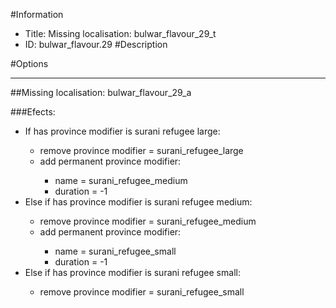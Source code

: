 #Information
 - Title: Missing localisation: bulwar_flavour_29_t
 - ID: bulwar_flavour.29
#Description

#Options

___
##Missing localisation: bulwar_flavour_29_a

###Efects:<ul><li>If has province modifier is surani refugee large:</li><ul><li>remove province modifier = surani_refugee_large</li><li>add permanent province modifier:</li><ul><li>name = surani_refugee_medium</li><li>duration = -1</li></ul></ul><li>Else if has province modifier is surani refugee medium:</li><ul><li>remove province modifier = surani_refugee_medium</li><li>add permanent province modifier:</li><ul><li>name = surani_refugee_small</li><li>duration = -1</li></ul></ul><li>Else if has province modifier is surani refugee small:</li><ul><li>remove province modifier = surani_refugee_small</li></ul></ul>
